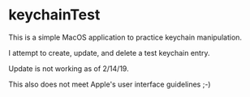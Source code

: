 # keychainTest

This is a simple MacOS application to practice keychain manipulation.

I attempt to create, update, and delete a test keychain entry.

Update is not working as of 2/14/19.

This also does not meet Apple's user interface guidelines ;-)
